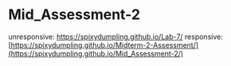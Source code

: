 # Mid_Assessment-2
unresponsive: https://spixydumpling.github.io/Lab-7/
responsive: [https://spixydumpling.github.io/Midterm-2-Assessment/](https://spixydumpling.github.io/Mid_Assessment-2/)
